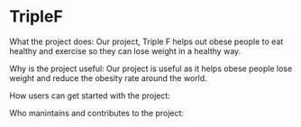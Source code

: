 # TripleF
What the project does: 
Our project, Triple F helps out obese people to eat healthy and exercise so they can lose weight in a healthy way. 

Why is the project useful:
Our project is useful as it helps obese people lose weight and reduce the obesity rate around the world. 

How users can get started with the project:

Who manintains and contributes to the project:

